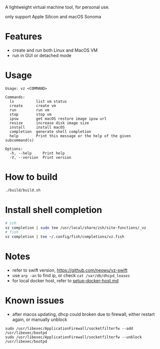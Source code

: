 A lightweight virtual machine tool, for personal use.

only support Apple Silicon and macOS Sonoma

# Features
* create and run both Linux and MacOS VM
* run in GUI or detached mode

# Usage
```
Usage: vz <COMMAND>

Commands:
  ls          list vm status
  create      create vm
  run         run vm
  stop        stop vm
  ipsw        get macOS restore image ipsw url
  resize      increase disk image size
  install     install macOS
  completion  generate shell completion
  help        Print this message or the help of the given subcommand(s)

Options:
  -h, --help     Print help
  -V, --version  Print version
```

# How to build
```sh
./build/build.sh
```

# Install shell completion
```sh
# zsh
vz completion | sudo tee /usr/local/share/zsh/site-functions/_vz
# fish
vz completion | tee ~/.config/fish/completions/vz.fish
```

# Notes
* refer to swift version, https://github.com/neowu/vz-swift
* use `arp -an` to find ip, or check `cat /var/db/dhcpd_leases`
* for local docker host, refer to [setup-docker-host.md](doc/setup-docker-host.md)

# Known issues
* after macos updating, dhcp could broken due to firewall, either restart again, or manually unblock
```
sudo /usr/libexec/ApplicationFirewall/socketfilterfw --add /usr/libexec/bootpd
sudo /usr/libexec/ApplicationFirewall/socketfilterfw --unblock /usr/libexec/bootpd
```
